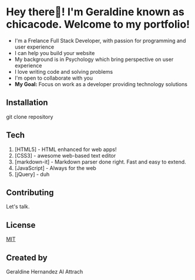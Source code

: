 # Hey there:wave:! I'm Geraldine known as chicacode. Welcome to my portfolio!

* I'm a Frelance Full Stack Developer, with passion for programming and user experience
* I can help you build your website
* My background is in Psychology which bring perspective on user experience
* I love writing code and solving problems
* I'm open to collaborate with you
* **My Goal:** Focus on work as a developer providing technology solutions 

## Installation

git clone repository

## Tech

1. [HTML5] - HTML enhanced for web apps!
1. [CSS3] - awesome web-based text editor
1. [markdown-it] - Markdown parser done right. Fast and easy to extend.
1. [JavaScript] - Always for the web
1. [jQuery] - duh

## Contributing
Let's talk.

## License
[MIT](https://choosealicense.com/licenses/mit/)

## Created by 
Geraldine Hernandez Al Attrach